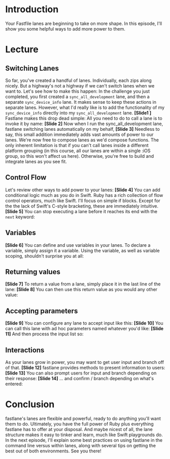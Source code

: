# Introduction
Your Fastfile lanes are beginning to take on more shape. In this episode, I'll show you some helpful ways to add more power to them.
# Lecture
## Switching Lanes
So far, you've created a handful of lanes. Individually, each zips along nicely. But a highway's not a highway if we can't switch lanes when we want to. Let's see how to make this happen:
In the challenge you just completed, you first created a  `sync_all_development` lane, and then a separate `sync_device_info` lane. It makes sense to keep these actions in separate lanes. However, what I'd really like is to add the functionality of my `sync_device_info` directly into my `sync_all_development` lane.
**[Slide1 ]**
Fastlane makes this drop dead simple: All you need to do to call a lane is to invoke it by name:
**[Slide 2]** 
Now when I run the sync\_all\_development lane, fastlane switching lanes automatically on my behalf, 
**[Slide 3]**
Needless to say, this small addition immediately adds vast amounts of power to our lanes. We're now free to compose lanes as we'd compose functions. The only inherent limitation is that if you can't call lanes inside a different platform grouping (in this course, all our lanes are within a single :iOS group, so this won't affect us here). Otherwise, you're free to build and integrate lanes as you see fit.
## Control Flow
Let's review other ways to add power to your lanes:
**[Slide 4]** 
You can add conditional logic much as you do in Swift. Ruby has a rich collection of flow control operators, much like Swift. I'll focus on simple if blocks. Except for the the lack of Swift's C-style bracketing, these are immediately intuitive.
**[Slide 5]** 
You can stop executing a lane before it reaches its end with the `next` keyword:
## Variables
**[Slide 6]** 
You can define and use variables in your lanes. To declare a variable, simply assign it a variable. Using the variable, as well as variable scoping, shouldn't surprise you at all:
## Returning values
**[Slide 7]** 
To return a value from a lane, simply place it in the last line of the lane:
**[Slide 8]** 
You can then use this return value as you would any other value:
## Accepting parameters
**[Slide 9]** 
You can configure any lane to accept input like this:
**[Slide 10]** 
You can call this lane with ad hoc parameters named whatever you'd like:
**[Slide 11]** 
And then process the input list so:
## Interactions
As your lanes grow in power, you may want to get user input and branch off of that. 
**[Slide 12]** 
fastlane provides methods to present information to users:
**[Slide 13]** 
You can also prompt users for input and branch depending on their response:
**[Slide 14]** 
… and confirm / branch depending on what's entered:
# Conclusion
fastlane's lanes are flexible and powerful, ready to do anything you'll want them to do. Ultimately, you have the full power of Ruby plus everything fastlane has to offer at your disposal. And maybe nicest of all, the lane structure makes it easy to tinker and learn, much like Swift playgrounds do.
In the next episode, I'll explain some best practices on using fastlane in the command line versus within lanes, along with several tips on getting the best out of both environments. See you there!